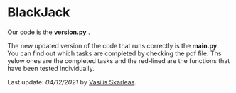 # BlackJack

Our code is the **version.py** .

The new updated version of the code that runs correctly is the **main.py**. You can find out which tasks are completed by checking the pdf file. Ths yelow ones are the completed tasks and the red-lined are the functions that have been tested individually.

Last update: *04/12/2021* by [Vasilis Skarleas](https://dev.madebyvasilis.site).
